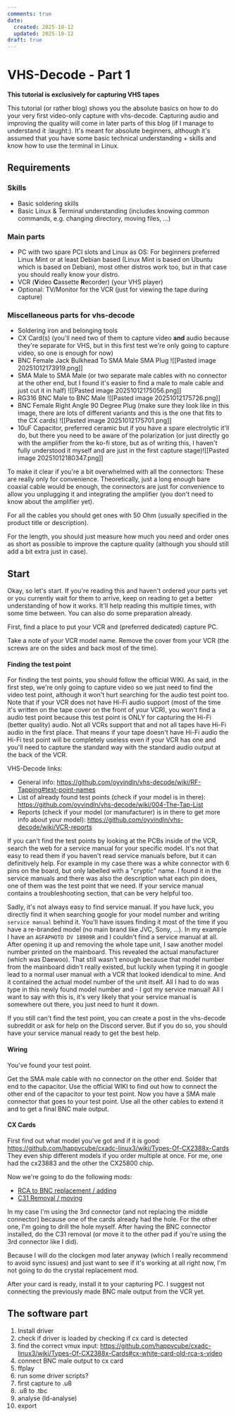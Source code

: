 ```yaml
---
comments: true
date:
  created: 2025-10-12
  updated: 2025-10-12
draft: true
---
```

# VHS-Decode - Part 1

**This tutorial is exclusively for capturing VHS tapes**

This tutorial (or rather blog) shows you the absolute basics on how to do your very first video-only capture with vhs-decode.
Capturing audio and improving the quality will come in later parts of this blog (if I manage to understand it :laught:).
It's meant for absolute beginners, although it's assumed that you have some basic technical understanding + skills and know how to use the terminal in Linux.

## Requirements
### Skills
- Basic soldering skills
- Basic Linux & Terminal understanding (includes knowing common commands, e.g. changing directory, moving files, ...)

### Main parts
- PC with two spare PCI slots and Linux as OS: For beginners preferred Linux Mint or at least Debian based (Linux Mint is based on Ubuntu which is based on Debian), most other distros work too, but in that case you should really know your distro.
- VCR (**V**ideo **C**assette **R**ecorder) (your VHS player)
- Optional: TV/Monitor for the VCR (just for viewing the tape during capture)
### Miscellaneous parts for vhs-decode
- Soldering iron and belonging tools
- CX Card(s) (you'll need two of them to capture video **and** audio because they're separate for VHS, but in this first test we're only going to capture video, so one is enough for now)
- BNC Female Jack Bulkhead To SMA Male SMA Plug ![[Pasted image 20251012173919.png]]
- SMA Male to SMA Male (or two separate male cables with no connector at the other end, but I found it's easier to find a male to male cable and just cut it in half)  ![[Pasted image 20251012175056.png]]
- RG316 BNC Male to BNC Male ![[Pasted image 20251012175726.png]]
- BNC Female Right Angle 90 Degree Plug (make sure they look like in this image, there are lots of different variants and this is the one that fits to the CX cards) ![[Pasted image 20251012175701.png]]
- 10uF Capacitor, preferred ceramic but if you have a spare electrolytic it'll do, but there you need to be aware of the polarization (or just directly go with the amplifier from the ko-fi store, but as of writing this, I haven't fully understood it myself and are just in the first capture stage)![[Pasted image 20251012180347.png]]

To make it clear if you're a bit overwhelmed with all the connectors: These are really only for convenience. Theoretically, just a long enough bare coaxial cable would be enough, the connectors are just for convenience to allow you unplugging it and integrating the amplifier (you don't need to know about the amplifier yet).

For all the cables you should get ones with 50 Ohm (usually specified in the product title or description).

For the length, you should just measure how much you need and order ones as short as possible to improve the capture quality (although you should still add a bit extra just in case).

## Start
Okay, so let's start.
If you're reading this and haven't ordered your parts yet or you currently wait for them to arrive, keep on reading to get a better understanding of how it works. It'll help reading this multiple times, with some time between. You can also do some preparation already.

First, find a place to put your VCR and (preferred dedicated) capture PC.

Take a note of your VCR model name.
Remove the cover from your VCR (the screws are on the sides and back most of the time).

#### Finding the test point
For finding the test points, you should follow the official WIKI. As said, in the first step, we're only going to capture video so we just need to find the video test point, although it won't hurt searching for the audio test point too. Note that if your VCR does not have Hi-Fi audio support (most of the time it's written on the tape cover on the front of your VCR), you won't find a audio test point because this test point is ONLY for capturing the Hi-Fi (better quality) audio. Not all VCRs support that and not all tapes have Hi-Fi audio in the first place. That means if your tape doesn't have Hi-Fi audio the Hi-Fi test point will be completely useless even if your VCR has one and you'll need to capture the standard way with the standard audio output at the back of the VCR.

VHS-Decode links:
- General info: https://github.com/oyvindln/vhs-decode/wiki/RF-Tapping#test-point-names
- List of already found test points (check if your model is in there): https://github.com/oyvindln/vhs-decode/wiki/004-The-Tap-List
- Reports (check if your model (or manufacturer) is in there to get more info about your model): https://github.com/oyvindln/vhs-decode/wiki/VCR-reports

If you can't find the test points by looking at the PCBs inside of the VCR, search the web for a service manual for your specific model.
It's not that easy to read them if you haven't read service manuals before, but it can definitively help. For example in my case there was a white connector with 6 pins on the board, but only labelled with a "cryptic" name. I found it in the service manuals and there was also the description what each pin does, one of them was the test point that we need.
If your service manual contains a troubleshooting section, that can be very helpful too.

Sadly, it's not always easy to find service manual. If you have luck, you directly find it when searching google for your model number and writing `service manual` behind it.
You'll have issues finding it most of the time if you have a re-branded model (no main brand like JVC, Sony, ...).
In my example I have an `AGFAPHOTO DV 18909R` and I couldn't find a service manual at all.
After opening it up and removing the whole tape unit, I saw another model number printed on the mainboard. This revealed the actual manufacturer (which was Daewoo). That still wasn't enough because that model number from the mainboard didn't really existed, but luckily when typing it in google lead to a normal user manual with a VCR that looked idendical to mine. And it contained the actual model number of the unit itself. All I had to do was type in this newly found model number and - I got my service manual!
All I want to say with this is, it's very likely that your service manual is somewhere out there, you just need to hunt it down.

If you still can't find the test point, you can create a post in the vhs-decode subreddit or ask for help on the Discord server.
But if you do so, you should have your service manual ready to get the best help.

#### Wiring
You've found your test point.

Get the SMA male cable with no connector on the other end. Solder that end to the capacitor.
Use the official WIKI to find out how to connect the other end of the capacitor to your test point.
Now you have a SMA male connector that goes to your test point.
Use all the other cables to extend it and to get a final BNC male output.

#### CX Cards
First find out what model you've got and if it is good: https://github.com/happycube/cxadc-linux3/wiki/Types-Of-CX2388x-Cards
They even ship different models if you order multiple at once. For me, one had the cx23883 and the other the CX25800 chip.

Now we're going to do the following mods:
- [RCA to BNC replacement / adding](https://github.com/oyvindln/vhs-decode/wiki/CX-Cards#rca-to-bnc-replacement)
- [C31 Removal / moving](https://github.com/oyvindln/vhs-decode/wiki/CX-Cards#c31-removal)

In my case I'm using the 3rd connector (and not replacing the middle connector) because one of the cards already had the hole. For the other one, I'm going to drill the hole myself.
After having the BNC connector installed, do the C31 removal (or move it to the other pad if you're using the 3rd connector like I did).

Because I will do the clockgen mod later anyway (which I really recommend to avoid sync issues) and just want to see if it's working at all right now, I'm not going to do the crystal replacement mod.

After your card is ready, install it to your capturing PC.
I suggest not connecting the previously made BNC male output from the VCR yet.

## The software part
1. Install driver
2. check if driver is loaded by checking if cx card is detected
3. find the correct vmux input: https://github.com/happycube/cxadc-linux3/wiki/Types-Of-CX2388x-Cards#cx-white-card-old-rca-s-video
4. connect BNC male output to cx card
5. ffplay
6. run some driver scripts?
7. first capture to .u8
8. .u8 to .tbc
9. analyse (ld-analyse)
10. export
